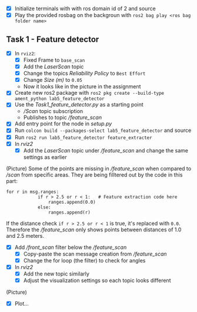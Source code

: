 - [x] Initialize terminals with with ros domain id of 2 and source
- [x] Play the provided rosbag on the backgroun with `ros2 bag play <ros bag folder name>`
## Task 1 - Feature detector
- [x] In `rviz2`:
    - [x] Fixed Frame to `base_scan`
    - [x] Add the *LaserScan* topic
    - [x] Change the topics *Reliability Policy* to `Best Effort`
    - [x] Change *Size (m)* to `0.05`
    - Now it looks like in the picture in the assignment
- [x] Create new ros2 package with `ros2 pkg create --build-type ament_python lab5_feature_detector`
- [x] Use the *Task1_feature_detector.py* as a starting point
    - */Scan* topic subscription
    - Publishes to topic */feature_scan*
- [x] Add entry point for the node in *setup.py*
- [x] Run `colcon build --packages-select lab5_feature_detector` and source
- [x] Run `ros2 run lab5_feature_detector feature_extracter`
- [x] In *rviz2*
    - [x] Add the *LaserScan* topic under */feature_scan* and change the same settings as earlier

(Picture)
Some of the points are missing in */feature_scan* when compared to */scan* from specific areas. They are being filltered out by the code in this part:
```
for r in msg.ranges:
            if r > 2.5 or r < 1:   # Feature extraction code here
                ranges.append(0.0)
            else:
                ranges.append(r)
```
If the distance check `if r > 2.5 or r < 1` is true, it's replaced with `0.0`.
Therefore the */feature_scan* only shows points between distances of 1.0 and 2.5 meters.

- [x] Add */front_scan* filter below the */feature_scan*
    - [x] Copy-paste the scan message creation from */feature_scan*
    - [x] Change the for loop (the filter) to check for angles
- [x] In *rviz2*
    - [x] Add the new topic similarly
    - [x] Adjust the visualization settings so each topic looks different

(Picture)

- [x] Plot...